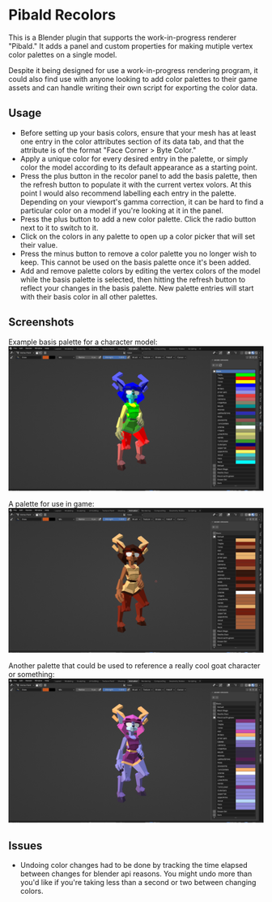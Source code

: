 
# Pibald Recolors

This is a Blender plugin that supports the work-in-progress renderer "Pibald." It adds a panel and custom properties for making mutiple vertex color palettes on a single model.

Despite it being designed for use a work-in-progress rendering program, it could also find use with anyone looking to add color palettes to their game assets and can handle writing their own script for exporting the color data.
## Usage

- Before setting up your basis colors, ensure that your mesh has at least one entry in the color attributes section of its data tab, and that the attribute is of the format "Face Corner > Byte Color."
- Apply a unique color for every desired entry in the palette, or simply color the model according to its default appearance as a starting point.
- Press the plus button in the recolor panel to add the basis palette, then the refresh button to populate it with the current vertex volors. At this point I would also recommend labelling each entry in the palette. Depending on your viewport's gamma correction, it can be hard to find a particular color on a model if you're looking at it in the panel.
- Press the plus button to add a new color palette. Click the radio button next to it to switch to it.
- Click on the colors in any palette to open up a color picker that will set their value.
- Press the minus button to remove a color palette you no longer wish to keep. This cannot be used on the basis palette once it's been added.
- Add and remove palette colors by editing the vertex colors of the model while the basis palette is selected, then hitting the refresh button to reflect your changes in the basis palette. New palette entries will start with their basis color in all other palettes.
## Screenshots

Example basis palette for a character model:
![basis](/screenshots/basis_palette.PNG)

A palette for use in game: 
![rhodope](/screenshots/default.PNG)

Another palette that could be used to reference a really cool goat character or something: 
![absa](/screenshots/hire_me_daniel.PNG)


## Issues

- Undoing color changes had to be done by tracking the time elapsed between changes for blender api reasons. You might undo more than you'd like if you're taking less than a second or two between changing colors.